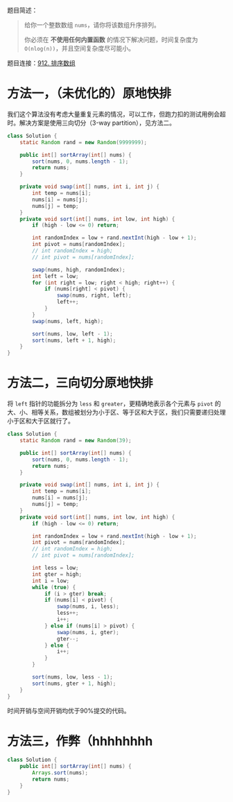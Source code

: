 题目简述：

> 给你一个整数数组 `nums`，请你将该数组升序排列。
>
> 你必须在 **不使用任何内置函数** 的情况下解决问题，时间复杂度为 `O(nlog(n))`，并且空间复杂度尽可能小。

题目连接：[912. 排序数组](https://leetcode.cn/problems/sort-an-array/)

# 方法一，（未优化的）原地快排

我们这个算法没有考虑大量重复元素的情况，可以工作，但跑力扣的测试用例会超时。解决方案是使用三向切分（3-way partition），见方法二。

```java
class Solution {
    static Random rand = new Random(9999999);

    public int[] sortArray(int[] nums) {
        sort(nums, 0, nums.length - 1);
        return nums;
    }

    private void swap(int[] nums, int i, int j) {
        int temp = nums[i];
        nums[i] = nums[j];
        nums[j] = temp;
    }
    private void sort(int[] nums, int low, int high) {
        if (high - low <= 0) return;

        int randomIndex = low + rand.nextInt(high - low + 1);
        int pivot = nums[randomIndex];
        // int randomIndex = high;
        // int pivot = nums[randomIndex];

        swap(nums, high, randomIndex);
        int left = low;
        for (int right = low; right < high; right++) {
            if (nums[right] < pivot) {
                swap(nums, right, left);
                left++;
            }
        }
        swap(nums, left, high);

        sort(nums, low, left - 1);
        sort(nums, left + 1, high);
    }
}
```

# 方法二，三向切分原地快排

将 `left` 指针的功能拆分为 `less` 和 `greater`，更精确地表示各个元素与 `pivot` 的大、小、相等关系，数组被划分为小于区、等于区和大于区，我们只需要递归处理小于区和大于区就行了。

```java
class Solution {
    static Random rand = new Random(39);

    public int[] sortArray(int[] nums) {
        sort(nums, 0, nums.length - 1);
        return nums;
    }

    private void swap(int[] nums, int i, int j) {
        int temp = nums[i];
        nums[i] = nums[j];
        nums[j] = temp;
    }
    private void sort(int[] nums, int low, int high) {
        if (high - low <= 0) return;

        int randomIndex = low + rand.nextInt(high - low + 1);
        int pivot = nums[randomIndex];
        // int randomIndex = high;
        // int pivot = nums[randomIndex];

        int less = low;
        int gter = high;
        int i = low;
        while (true) {
            if (i > gter) break;
            if (nums[i] < pivot) {
                swap(nums, i, less);
                less++;
                i++;
            } else if (nums[i] > pivot) {
                swap(nums, i, gter);
                gter--;
            } else {
                i++;
            }
        }

        sort(nums, low, less - 1);
        sort(nums, gter + 1, high);
    }
}
```

时间开销与空间开销均优于90%提交的代码。

# 方法三，作弊（hhhhhhhh

```java
class Solution {
    public int[] sortArray(int[] nums) {
        Arrays.sort(nums);
        return nums;
    }
}
```

